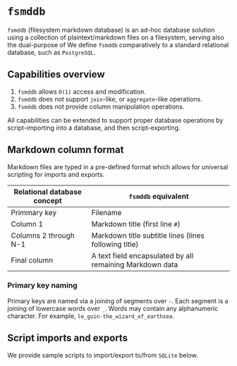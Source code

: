 # `fsmddb`

`fsmddb` (filesystem markdown database) is an ad-hoc database solution using a collection of plaintext/markdown files on a filesystem, serving also the dual-purpose of  We define `fsmddb` comparatively to a standard relational database, such as `PostgreSQL`.

## Capabilities overview

1. `fsmddb` allows `O(1)` access and modification.
2. `fsmddb` does not support `join`-like, or `aggregate`-like operations.
3. `fsmddb` does not provide column manipulation operations.

All capabilities can be extended to support proper database operations by script-importing into a database, and then script-exporting.

## Markdown column format

Markdown files are typed in a pre-defined format which allows for universal scripting for imports and exports.

Relational database concept|`fsmddb` equivalent
-|-
Primmary key|Filename
Column 1|Markdown title (first line `#`)
Columns 2 through N-1|Markdown title subtitle lines (lines following title)
Final column|A text field encapsulated by all remaining Markdown data

### Primary key naming

Primary keys are named via a joining of segments over `-`. Each segment is a joining of lowercase words over `_`. Words may contain any alphanumeric character. For example, `le_guin-the_wizard_of_earthsea`.

## Script imports and exports

We provide sample scripts to import/export to/from `SQLite` below.
